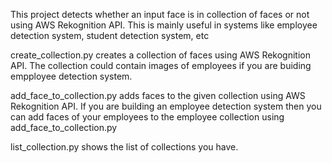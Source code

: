 This project detects whether an input face is in collection of faces or not 
using AWS Rekognition API. This is mainly useful in systems like employee
detection system, student detection system, etc

create_collection.py creates a collection of faces using AWS Rekognition API.
The collection could contain images of employees if you are buiding empployee
detection system.

add_face_to_collection.py adds faces to the given collection using AWS 
Rekognition API. If you are building an employee detection system then you 
can add faces of your employees to the employee collection using 
add_face_to_collection.py 

list_collection.py shows the list of collections you have.

